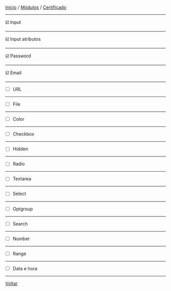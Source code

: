 [Início](https://github.com/Thalyalm/rocketseat-trilha-fundamentar) /
[Módulos](https://github.com/Thalyalm/rocketseat-trilha-fundamentar/tree/main/modulos/readme.md) /
[Certificado](https://github.com/Thalyalm/rocketseat-trilha-fundamentar/tree/main/certificado)

---

:ballot_box_with_check: Input

---

:ballot_box_with_check: Input atributos

---

:ballot_box_with_check: Password

---

:ballot_box_with_check: Email

---

- [ ] URL

---

- [ ] File

---

- [ ] Color

---

- [ ] Checkbox

---

- [ ] Hidden

---

- [ ] Radio

---

- [ ] Textarea

---

- [ ] Select

---

- [ ] Optgroup

---

- [ ] Search

---

- [ ] Number

---

- [ ] Range

---

- [ ] Data e hora

---

[Voltar](https://github.com/Thalyalm/rocketseat-trilha-fundamentar/tree/main/modulos/formularios-de-outro-planeta/readme.md)